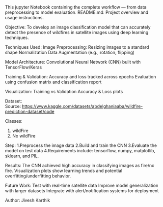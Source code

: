 This jupyter Notebook containing the complete workflow — from data preprocessing to model evaluation.
README.md: Project overview and usage instructions.

Objective: 
To develop an image classification model that can accurately detect the presence of wildfires in satellite images using deep learning techniques.

Techniques Used:
Image Preprocessing: 
Resizing images to a standard shape 
Normalization 
Data Augmentation (e.g., rotation, flipping)

Model Architecture: 
Convolutional Neural Network (CNN) built with TensorFlow/Keras

Training & Validation: 
Accuracy and loss tracked across epochs 
Evaluation using confusion matrix and classification report

Visualization: Training vs Validation Accuracy & Loss plots

Dataset: Source: https://www.kaggle.com/datasets/abdelghaniaaba/wildfire-prediction-dataset/code

Classes:
1. wildFire
2. No wildFire

Step: 
1.Preprocess the image data 
2.Build and train the CNN 
3.Evaluate the model on test data 
4.Requirements include: tensorflow, numpy, matplotlib, sklearn, and PIL.

Results: 
The CNN achieved high accuracy in classifying images as fire/no fire. 
Visualization plots show learning trends and potential overfitting/underfitting behavior.

Future Work: 
Test with real-time satellite data 
Improve model generalization with larger datasets 
Integrate with alert/notification systems for deployment

Author: Jivesh Karthik
